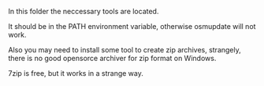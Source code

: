 In this folder the neccessary tools are located.

It should be in the PATH environment variable, otherwise osmupdate will not work.

Also you may need to install some tool to create zip archives,
strangely, there is no good opensorce archiver for zip format on Windows. 

7zip is free, but it works in a strange way.